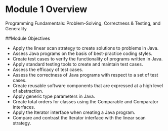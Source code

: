 # Module 1 Overview
Programming Fundamentals: Problem-Solving, Correctness & Testing, and Generality

##Module Objectives
- Apply the linear scan strategy to create solutions to problems in Java.
- Assess Java programs on the basis of best-practice coding styles.
- Create test cases to verify the functionality of programs written in Java.
- Apply standard testing tools to create and maintain test cases.
- Assess the efficacy of test cases.
- Assess the correctness of Java programs with respect to a set of test cases.
- Create reusable software components that are expressed at a high level of abstraction.
- Apply generic type parameters in Java.
- Create total orders for classes using the Comparable and Comparator interfaces.
- Apply the Iterator interface when creating a Java program.
- Compare and contrast the Iterator interface with the linear scan strategy.
